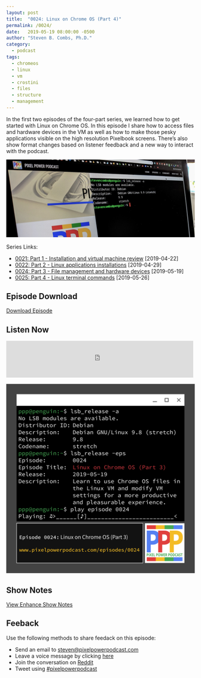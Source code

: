 ```yaml
---
layout: post
title:  "0024: Linux on Chrome OS (Part 4)"
permalink: /0024/
date:   2019-05-19 08:00:00 -0500
author: "Steven B. Combs, Ph.D."
category:
  - podcast
tags:
  - chromeos
  - linux
  - vm
  - crostini
  - files
  - structure
  - management
---
```


In the first two episodes of the four-part series, we learned how to get started with Linux on Chrome OS. In this episode I share how to access files and hardware devices in the VM as well as how to make those pesky applications visible on the high resolution Pixelbook screens. There’s also show format changes based on listener feedback and a new way to interact with the podcast.

![image](/images/posts/2019-05-27-linux-on-chrome-os/crostini-on-pixelbook.jpg)

Series Links:

- [0021: Part 1 - Installation and virtual machine review](/021) [2019-04-22]
- [0022: Part 2 - Linux applications installations](/0022) [2019-04-29]
- [0024: Part 3 - File management and hardware devices](/0024) [2019-05-19]
- [0025: Part 4 - Linux terminal commands](/0025) [2019-05-26]

## Episode Download

[Download Episode](https://s3-us-west-2.amazonaws.com/anchor-audio-bank/staging/2019-12-19/c332a60ae4ac6ecfd1c90064e1d82c20.m4a)

## Listen Now

<p><iframe src="https://anchor.fm/pixelpowerpodcast/embed/episodes/0024-Linux-on-Chrome-OS-Part-3-e43079" height="98px" width="500px" frameborder="0" scrolling="no"></iframe></p>

![Episode Album Art](/images/album-art/2019/0024.png)

## Show Notes

[View Enhance Show Notes](https://docs.google.com/document/d/1Meghu4O_XsYgy_Q2bg5J4l29yAGAnhapnO4qDGSHK7Y/edit?usp=sharing)

## Feeback

Use the following methods to share feedack on this episode:

* Send an email to <steven@pixelpowerpodcast.com>
* Leave a voice message by clicking [here](https://anchor.fm/pixelpowerpodcast/message)
* Join the conversation on [Reddit](https://www.reddit.com/r/pixelpowerpodcast/)
* Tweet using [#pixelpowerpodcast](https://twitter.com/search?q=%23pixelpowerpodcast&src=typed_query)
